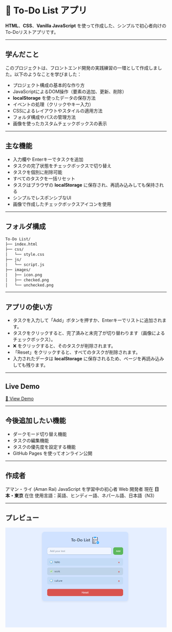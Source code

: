 # 📝 To-Do List アプリ

**HTML**、**CSS**、**Vanilla JavaScript** を使って作成した、シンプルで初心者向けのTo-Doリストアプリです。

---

## 学んだこと

このプロジェクトは、フロントエンド開発の実践練習の一環として作成しました。以下のようなことを学びました：

- プロジェクト構成の基本的な作り方
- JavaScriptによるDOM操作（要素の追加、更新、削除）
- **localStorage** を使ったデータの保存方法
- イベントの処理（クリックやキー入力）
- CSSによるレイアウトやスタイルの適用方法
- フォルダ構成やパスの管理方法
- 画像を使ったカスタムチェックボックスの表示

---

## 主な機能

- 入力欄や Enterキーでタスクを追加
- タスクの完了状態をチェックボックスで切り替え
- タスクを個別に削除可能
- すべてのタスクを一括リセット
- タスクはブラウザの **localStorage** に保存され、再読み込みしても保持される
- シンプルでレスポンシブなUI
- 画像で作成したチェックボックスアイコンを使用

---

## フォルダ構成

```
To-Do List/
├── index.html                 
├── css/
│   └── style.css            
├── js/
│   └── script.js              
├── images/
│   ├── icon.png               
│   ├── checked.png            
│   └── unchecked.png        
```


---

## アプリの使い方

- タスクを入力して「Add」ボタンを押すか、Enterキーでリストに追加されます。
- タスクをクリックすると、完了済みと未完了が切り替わります（画像によるチェックボックス）。
- ❌ をクリックすると、そのタスクが削除されます。
- 「Reset」をクリックすると、すべてのタスクが削除されます。
- 入力されたデータは **localStorage** に保存されるため、ページを再読み込みしても残ります。

---

## Live Demo

[🔗 View Demo](https://to-doapp1630.netlify.app)

---

## 今後追加したい機能

- ダークモード切り替え機能
- タスクの編集機能
- タスクの優先度を設定する機能
- GitHub Pages を使ってオンライン公開

---

## 作成者

アマン・ライ (Aman Rai)
JavaScript を学習中の初心者 Web 開発者
現在 **日本・東京** 在住
使用言語：英語、ヒンディー語、ネパール語、日本語（N3）

---

## プレビュー

![アプリのスクリーンショット](images/screenshot.png)